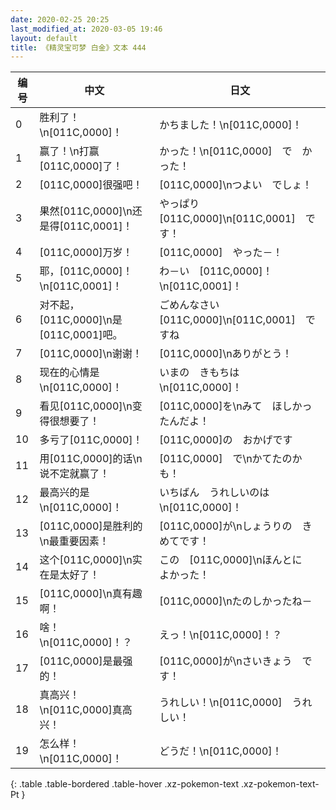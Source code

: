 ```yaml
---
date: 2020-02-25 20:25
last_modified_at: 2020-03-05 19:46
layout: default
title: 《精灵宝可梦 白金》文本 444
---
```

| 编号 | 中文 | 日文 |
| ---- | ---- | ---- |
| 0 | 胜利了！\n[011C,0000]！ | かちました！\n[011C,0000]！ |
| 1 | 赢了！\n打赢[011C,0000]了！ | かった！\n[011C,0000]　で　かった！ |
| 2 | [011C,0000]很强吧！ | [011C,0000]\nつよい　でしょ！ |
| 3 | 果然[011C,0000]\n还是得[011C,0001]！ | やっぱり　[011C,0000]\n[011C,0001]　です！ |
| 4 | [011C,0000]万岁！ | [011C,0000]　やった－！ |
| 5 | 耶，[011C,0000]！\n[011C,0001]！ | わ－い　[011C,0000]！\n[011C,0001]！ |
| 6 | 对不起，[011C,0000]\n是[011C,0001]吧。 | ごめんなさい　[011C,0000]\n[011C,0001]　ですね |
| 7 | [011C,0000]\n谢谢！ | [011C,0000]\nありがとう！ |
| 8 | 现在的心情是\n[011C,0000]！ | いまの　きもちは\n[011C,0000]！ |
| 9 | 看见[011C,0000]\n变得很想要了！ | [011C,0000]を\nみて　ほしかったんだよ！ |
| 10 | 多亏了[011C,0000]！ | [011C,0000]の　おかげです |
| 11 | 用[011C,0000]的话\n说不定就赢了！ | [011C,0000]　で\nかてたのかも！ |
| 12 | 最高兴的是\n[011C,0000]！ | いちばん　うれしいのは\n[011C,0000]！ |
| 13 | [011C,0000]是胜利的\n最重要因素！ | [011C,0000]が\nしょうりの　きめてです！ |
| 14 | 这个[011C,0000]\n实在是太好了！ | この　[011C,0000]\nほんとに　よかった！ |
| 15 | [011C,0000]\n真有趣啊！ | [011C,0000]\nたのしかったね－ |
| 16 | 啥！\n[011C,0000]！？ | えっ！\n[011C,0000]！？ |
| 17 | [011C,0000]是最强的！ | [011C,0000]が\nさいきょう　です！ |
| 18 | 真高兴！\n[011C,0000]真高兴！ | うれしい！\n[011C,0000]　うれしい！ |
| 19 | 怎么样！\n[011C,0000]！ | どうだ！\n[011C,0000]！ |
{: .table .table-bordered .table-hover .xz-pokemon-text .xz-pokemon-text-Pt }
